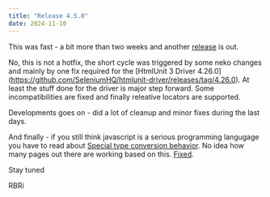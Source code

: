 ```yaml
---
title: "Release 4.5.0"
date: 2024-11-10
---
```


This was fast - a bit more than two weeks and another [release](https://www.htmlunit.org/changes-report.html#a4.6.0) is out.

No, this is not a hotfix, the short cycle was triggered by some neko changes and mainly by one fix required for the
[HtmlUnit 3 Driver 4.26.0] (https://github.com/SeleniumHQ/htmlunit-driver/releases/tag/4.26.0). At least the stuff done for the
driver is major step forward. Some incompatibilities are fixed and finally releative locators are supported.

Developments goes on - did a lot of cleanup and minor fixes during the last days.

And finally - if you still think javascript is a serious programming langugage you have to read about
[Special type conversion behavior](https://developer.mozilla.org/en-US/docs/Web/API/HTMLAllCollection#special_type_conversion_behavior).
No idea how many pages out there are working based on this. [Fixed](https://github.com/mozilla/rhino/pull/1721).

Stay tuned

RBRi